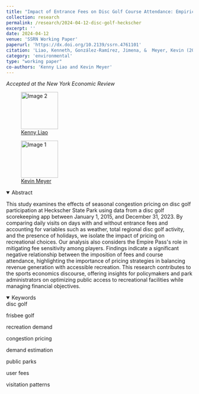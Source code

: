 ```yaml
---
title: "Impact of Entrance Fees on Disc Golf Course Attendance: Empirical Insights from Heckscher State Park"
collection: research
permalink: /research/2024-04-12-disc-golf-heckscher
excerpt: ''
date: 2024-04-12
venue: 'SSRN Working Paper'
paperurl: 'https://dx.doi.org/10.2139/ssrn.4761101'
citation: 'Liao, Kenneth, González-Ramírez, Jimena, &  Meyer, Kevin (2024). &quot;Impact of Entrance Fees on Disc Golf Course Attendance: Empirical Insights from Heckscher State Park.&quot; <i>SSRN Working Paper</i>.'
category: 'environmental'
type: "working paper"
co-authors: 'Kenny Liao and Kevin Meyer'
---
```


<i>Accepted at the New York Economic Review</i>

<body>
<div class="image-container">
        <figure>
            <img src="/images/co-authors/kenny_liao.png" alt="Image 2" width="100" height="auto">
            <figcaption><a href="https://kenneth-liao.com/" target="_blank">Kenny Liao</a></figcaption>
        </figure>
        <figure>
            <img src="/images/co-authors/kevin_meyer.png" alt="Image 1" width="100" height="auto">
            <figcaption><a href="https://www.kmmeyer.com/" target="_blank">Kevin Meyer</a></figcaption>
        </figure>
        <!-- Add more images as needed -->
    </div>
</body>


<details open>
<summary>
Abstract
</summary>

<p>
This study examines the effects of seasonal congestion pricing on disc golf participation at Heckscher State Park using data from a disc golf scorekeeping app between January 1, 2015, and December 31, 2023. By comparing daily visits on days with and without entrance fees and accounting for variables such as weather, total regional disc golf activity, and the presence of holidays, we isolate the impact of pricing on recreational choices. Our analysis also considers the Empire Pass's role in mitigating fee sensitivity among players. Findings indicate a significant negative relationship between the imposition of fees and course attendance, highlighting the importance of pricing strategies in balancing revenue generation with accessible recreation. This research contributes to the sports economics discourse, offering insights for policymakers and park administrators on optimizing public access to recreational facilities while managing financial objectives.
</p>

</details>

<details open>
<summary>
Keywords
</summary>
disc golf <br>

frisbee golf <br>

recreation demand <br>

congestion pricing <br>

demand estimation <br>

public parks <br>

user fees <br>

visitation patterns <br>

<br>

</details>

